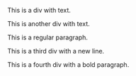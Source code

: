 This is a div with text.

This is another div with text.

This is a regular paragraph.

This is a third div
with a new line.

This is a fourth div with a bold paragraph.